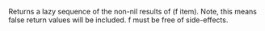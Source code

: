   Returns a lazy sequence of the non-nil results of (f item). Note,
  this means false return values will be included.  f must be free of
  side-effects.